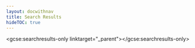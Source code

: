 ```yaml
---
layout: docwithnav
title: Search Results
hideTOC: true
---
```

<script>

  (function() {
    var cx = '013288817511911618469:elfqqbqldzg';
    var gcse = document.createElement('script');
    gcse.type = 'text/javascript';
    gcse.async = true;
    gcse.src = (document.location.protocol == 'https:' ? 'https:' : 'http:') +
        '//cse.google.com/cse.js?cx=' + cx;
    var s = document.getElementsByTagName('script')[0];
    s.parentNode.insertBefore(gcse, s);

    document.querySelector('html').classList.add('search');
  })();
</script>
<gcse:searchresults-only linktarget="_parent"></gcse:searchresults-only>
